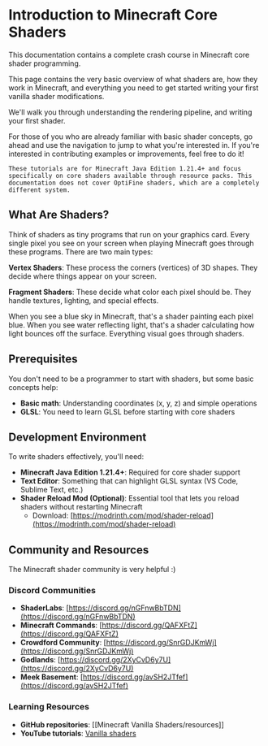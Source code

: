 # Introduction to Minecraft Core Shaders

This documentation contains a complete crash course in Minecraft core shader programming. 

This page contains the very basic overview of what shaders are, how they work in Minecraft, and everything you need to get started writing your first vanilla shader modifications.

We'll walk you through understanding the rendering pipeline, and writing your first shader.

For those of you who are already familiar with basic shader concepts, go ahead and use the navigation to jump to what you're interested in. If you're interested in contributing examples or improvements, feel free to do it!

```hint info
These tutorials are for Minecraft Java Edition 1.21.4+ and focus specifically on core shaders available through resource packs. This documentation does not cover OptiFine shaders, which are a completely different system.
```

## What Are Shaders?

Think of shaders as tiny programs that run on your graphics card. Every single pixel you see on your screen when playing Minecraft goes through these programs. There are two main types:

**Vertex Shaders**: These process the corners (vertices) of 3D shapes. They decide where things appear on your screen.

**Fragment Shaders**: These decide what color each pixel should be. They handle textures, lighting, and special effects.

When you see a blue sky in Minecraft, that's a shader painting each pixel blue. When you see water reflecting light, that's a shader calculating how light bounces off the surface. Everything visual goes through shaders.

## Prerequisites

You don't need to be a programmer to start with shaders, but some basic concepts help:

- **Basic math**: Understanding coordinates (x, y, z) and simple operations
- **GLSL**: You need to learn GLSL before starting with core shaders

## Development Environment

To write shaders effectively, you'll need:

- **Minecraft Java Edition 1.21.4+**: Required for core shader support
- **Text Editor**: Something that can highlight GLSL syntax (VS Code, Sublime Text, etc.)
- **Shader Reload Mod (Optional)**: Essential tool that lets you reload shaders without restarting Minecraft
  - Download: [https://modrinth.com/mod/shader-reload](https://modrinth.com/mod/shader-reload)

## Community and Resources

The Minecraft shader community is very helpful :)

### Discord Communities
- **ShaderLabs**: [https://discord.gg/nGFnwBbTDN](https://discord.gg/nGFnwBbTDN)
- **Minecraft Commands**: [https://discord.gg/QAFXFtZ](https://discord.gg/QAFXFtZ)
- **Crowdford Community**: [https://discord.gg/SnrGDJKmWj](https://discord.gg/SnrGDJKmWj)
- **Godlands**: [https://discord.gg/2XyCvD6y7U](https://discord.gg/2XyCvD6y7U)
- **Meek Basement**: [https://discord.gg/avSH2JTfef](https://discord.gg/avSH2JTfef)

### Learning Resources
- **GitHub repositories**: [[Minecraft Vanilla Shaders/resources]]
- **YouTube tutorials**: [Vanilla shaders](https://www.youtube.com/watch?v=QriexCR0YYg&list=PLTRX9BDGoc4flt8c1t0UrqzyaVZw_F5eP)

